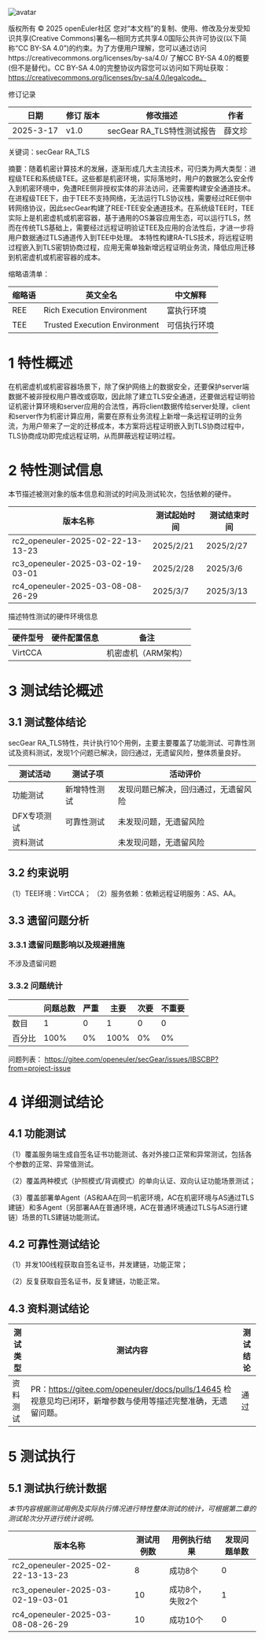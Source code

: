 ![avatar](../../images/openEuler.png)


版权所有 © 2025  openEuler社区
 您对“本文档”的复制、使用、修改及分发受知识共享(Creative Commons)署名—相同方式共享4.0国际公共许可协议(以下简称“CC BY-SA 4.0”)的约束。为了方便用户理解，您可以通过访问https://creativecommons.org/licenses/by-sa/4.0/ 了解CC BY-SA 4.0的概要 (但不是替代)。CC BY-SA 4.0的完整协议内容您可以访问如下网址获取：https://creativecommons.org/licenses/by-sa/4.0/legalcode。

修订记录

| 日期 | 修订   版本 | 修改描述 | 作者 |
| ---- | ----------- | -------- | ---- |
|  2025-3-17|   v1.0 | secGear RA_TLS特性测试报告 |  薛文珍 |

关键词：secGear RA_TLS

摘要：随着机密计算技术的发展，逐渐形成几大主流技术，可归类为两大类型：进程级TEE和系统级TEE。这些都是机密环境，实际落地时，用户的数据怎么安全传入到机密环境中，免遭REE侧非授权实体的非法访问，还需要构建安全通道技术。在进程级TEE下，由于TEE不支持网络，无法运行TLS协议栈，需要经过REE侧中转网络协议，因此secGear构建了REE-TEE安全通道技术。在系统级TEE时，TEE实际上是机密虚机或机密容器，基于通用的OS兼容应用生态，可以运行TLS，然而在传统TLS基础上，需要经过远程证明验证TEE及应用的合法性后，才进一步将用户数据通过TLS通道传入到TEE中处理。
本特性构建RA-TLS技术，将远程证明过程嵌入到TLS密钥协商过程，应用无需单独新增远程证明业务流，降低应用迁移到机密虚机或机密容器的成本。

缩略语清单：

| 缩略语 | 英文全名 | 中文解释 |
| ------ | -------- | -------- |
|   REE |   Rich Execution Environment	 |  富执行环境    |
|   TEE |   Trusted Execution Environment | 可信执行环境  |

# 1     特性概述

在机密虚机或机密容器场景下，除了保护网络上的数据安全，还要保护server端数据不被非授权用户篡改或窃取，因此除了建立TLS安全通道，还要做远程证明验证机密计算环境和server应用的合法性，再将client数据传给server处理，client和server作为机密计算应用，需要在原有业务流程上新增一条远程证明的业务流，为用户带来了一定的迁移成本，本方案将远程证明嵌入到TLS协商过程中，TLS协商成功即完成远程证明，从而屏蔽远程证明过程。

# 2     特性测试信息

本节描述被测对象的版本信息和测试的时间及测试轮次，包括依赖的硬件。

| 版本名称 | 测试起始时间 | 测试结束时间 |
| -------- | ------------ | ------------ |
| rc2_openeuler-2025-02-22-13-13-23 | 2025/2/21|2025/2/27     |
| rc3_openeuler-2025-03-02-19-03-01 | 2025/2/28|    2025/3/6  |
| rc4_openeuler-2025-03-08-08-26-29 |  2025/3/7 |  2025/3/13  |
描述特性测试的硬件环境信息

| 硬件型号 | 硬件配置信息 | 备注 |
| -------- | ------------ | ---- |
|  VirtCCA	|   |  机密虚机（ARM架构） |

# 3     测试结论概述

## 3.1   测试整体结论

secGear RA_TLS特性，共计执行10个用例，主要主要覆盖了功能测试、可靠性测试及资料测试，发现1个问题已解决，回归通过，无遗留风险，整体质量良好。

| 测试活动 | 测试子项 | 活动评价 |
| ------- | -------- | ------- |
| 功能测试 | 新增特性测试 | 发现问题已解决，回归通过，无遗留风险
| DFX专项测试 | 可靠性测试 |未发现问题，无遗留风险 | 
|资料测试 |  |未发现问题，无遗留风险 | 
## 3.2   约束说明

（1）TEE环境：VirtCCA；
（2）服务依赖：依赖远程证明服务：AS、AA。

## 3.3   遗留问题分析

### 3.3.1 遗留问题影响以及规避措施

不涉及遗留问题

### 3.3.2 问题统计

|        | 问题总数 | 严重 | 主要 | 次要 | 不重要 |
| ------ | -------- | ---- | ---- | ---- | ------ |
| 数目   |     1    |    0  |   1   |  0    |  0      |
| 百分比 |    100%   |   0%  |100%| 0%  | 0%     |

问题列表：
https://gitee.com/openeuler/secGear/issues/IBSCBP?from=project-issue

# 4 详细测试结论

## 4.1 功能测试
（1）覆盖服务端生成自签名证书功能测试、各对外接口正常和异常测试，包括各个参数的正常、异常值测试。

（2）覆盖两种模式（护照模式/背调模式）的单向认证、双向认证功能场景测试；

（3）覆盖部署单Agent（AS和AA在同一机密环境，AC在机密环境与AS通过TLS建链）和多Agent（另部署AA在普通环境，AC在普通环境通过TLS与AS进行建链）场景的TLS建链功能测试。

## 4.2 可靠性测试结论

（1）并发100线程获取自签名证书，并发建链，功能正常；

（2）反复获取自签名证书，反复建链，功能正常。

## 4.3 资料测试结论

| 测试类型 | 测试内容 | 测试结论 |
| ------- | ------- | -------- |
|    资料测试     |   PR：https://gitee.com/openeuler/docs/pulls/14645 检视意见均已闭环，新增参数与使用等描述完整准确，无遗留问题。     |    通过     |
# 5     测试执行

## 5.1   测试执行统计数据

*本节内容根据测试用例及实际执行情况进行特性整体测试的统计，可根据第二章的测试轮次分开进行统计说明。*

| 版本名称 | 测试用例数 | 用例执行结果 | 发现问题单数 |
| -------- | ---------- | ------------ | ------------ |
| rc2_openeuler-2025-02-22-13-13-23 |8|  成功8个  |  0|
| rc3_openeuler-2025-03-02-19-03-01 |10|  成功8个，失败2个  |  1|
| rc4_openeuler-2025-03-08-08-26-29 |10 | 成功10个  |  0| 

